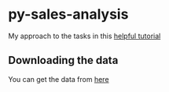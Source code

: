 # py-sales-analysis
My approach to the tasks in this [helpful tutorial](https://www.youtube.com/watch?v=eMOA1pPVUc4)
## Downloading the data
You can get the data from [here](https://github.com/KeithGalli/Pandas-Data-Science-Tasks/tree/master/SalesAnalysis/Sales_Data)
